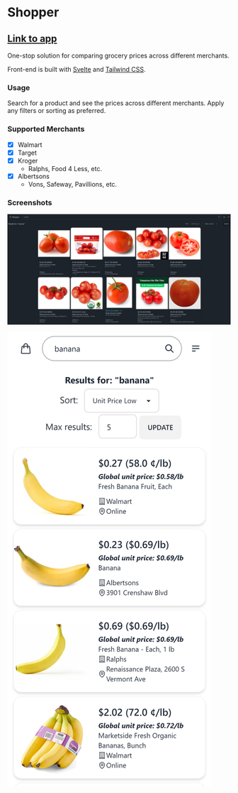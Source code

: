 # Shopper

## [Link to app](https://shop.jackzhang.me/)

One-stop solution for comparing grocery prices across different merchants.

Front-end is built with [Svelte](https://svelte.dev/) and [Tailwind CSS](https://tailwindcss.com/).

### Usage

Search for a product and see the prices across different merchants. Apply any filters or sorting as preferred.

### Supported Merchants
- [x] Walmart
- [x] Target
- [x] Kroger
  - Ralphs, Food 4 Less, etc.
- [x] Albertsons
  - Vons, Safeway, Pavillions, etc.

### Screenshots

![sc1.png](screenshots/sc1.png)

![sc2.png](screenshots/sc2.png)

